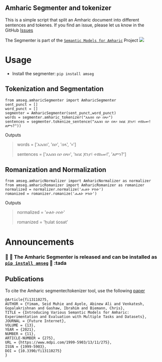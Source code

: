 ## Amharic Segmenter and tokenizer

This is a simple script that split an Amharic document into different sentences and tokenes.
If you find an issue, please let us know in the GitHub [Issues](https://github.com/uhh-lt/amharicprocessor/issues)

The Segmenter is part of the [`Semantic Models for Amharic`](https://github.com/uhh-lt/amharicmodels/) Project
 [![](https://github.com/uhh-lt/amharicmodels/raw/master/logo.png)](https://github.com/uhh-lt/amharicmodels/)
 
 # Usage
 * Install the segmenter: `pip install amseg`
 
 ## Tokenization and Segmentation
  
 ```
from amseg.amharicSegmenter import AmharicSegmenter
sent_punct = []
word_punct = []
segmenter = AmharicSegmenter(sent_punct,word_punct)
words = segmenter.amharic_tokenizer("እአበበ በሶ በላ።")
sentences = segmenter.tokenize_sentence("እአበበ በሶ በላ። ከበደ ጆንያ፤ ተሸከመ፡!ለምን?"))
  ```
  Outputs

  > words = ['እአበበ', 'በሶ', 'በላ', '።']
  >
  > sentences = ['እአበበ በሶ በላ።', 'ከበደ ጆንያ፤ ተሸከመ፡!', 'ለምን?']

  ## Romanization and Normalization

  ```
from amseg.amharicNormalizer import AmharicNormalizer as normalizer
from amseg.amharicRomanizer import AmharicRomanizer as romanizer
normalized = normalizer.normalize('ሑለት ሦስት')
romanized = romanizer.romanize('ሑለት ሦስት')
```

Outputs
> normalized = 'ሁለት ሶስት'
> 
> romanized = 'ḥulat śosət'


# Announcements 

### :tada: :tada:  The Amharic Segmenter is released and can be installed as [`pip install amseg`](https://pypi.org/project/amseg/) :tada: :tada 

## Publications

To cite the Amharic segmenter/tokenizer tool, use the following [paper](https://www.mdpi.com/1999-5903/13/11/275)

```
@Article{fi13110275,
AUTHOR = {Yimam, Seid Muhie and Ayele, Abinew Ali and Venkatesh, Gopalakrishnan and Gashaw, Ibrahim and Biemann, Chris},
TITLE = {Introducing Various Semantic Models for Amharic: Experimentation and Evaluation with Multiple Tasks and Datasets},
JOURNAL = {Future Internet},
VOLUME = {13},
YEAR = {2021},
NUMBER = {11},
ARTICLE-NUMBER = {275},
URL = {https://www.mdpi.com/1999-5903/13/11/275},
ISSN = {1999-5903},
DOI = {10.3390/fi13110275}
}

```
